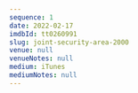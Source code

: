 ```yaml
---
sequence: 1
date: 2022-02-17
imdbId: tt0260991
slug: joint-security-area-2000
venue: null
venueNotes: null
medium: iTunes
mediumNotes: null
---
```


